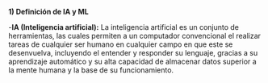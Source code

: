 **1) Definición de IA y ML**

-**IA (Inteligencia artificial):** La inteligencia artificial es un conjunto de herramientas, las cuales permiten a un computador convencional el realizar tareas de cualquier ser humano en cualquier campo en que este se desenvuelva, incluyendo el entender y responder su lenguaje, gracias a su aprendizaje automático y su alta capacidad de almacenar datos superior a la mente humana y la base de su funcionamiento.




